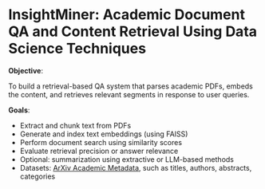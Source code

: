 # InsightMiner: Academic Document QA and Content Retrieval Using Data Science Techniques

**Objective**:

To build a retrieval-based QA system that parses academic PDFs, embeds the content, and retrieves relevant segments in response to user queries.

**Goals**:

- Extract and chunk text from PDFs
- Generate and index text embeddings (using FAISS)
- Perform document search using similarity scores
- Evaluate retrieval precision or answer relevance
- Optional: summarization using extractive or LLM-based methods
- Datasets: [ArXiv Academic Metadata](https://www.kaggle.com/datasets/Cornell-University/arxiv), such as titles, authors, abstracts, categories
